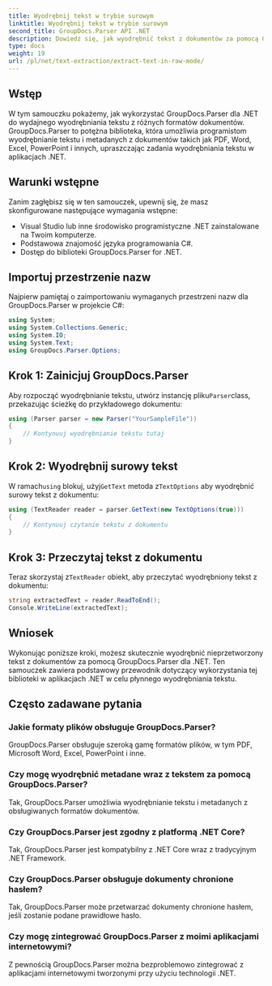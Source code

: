 ```yaml
---
title: Wyodrębnij tekst w trybie surowym
linktitle: Wyodrębnij tekst w trybie surowym
second_title: GroupDocs.Parser API .NET
description: Dowiedz się, jak wyodrębnić tekst z dokumentów za pomocą GroupDocs.Parser dla .NET. Łatwe, wydajne i bezproblemowe wyodrębnianie tekstu z aplikacji .NET.
type: docs
weight: 19
url: /pl/net/text-extraction/extract-text-in-raw-mode/
---
```

## Wstęp
W tym samouczku pokażemy, jak wykorzystać GroupDocs.Parser dla .NET do wydajnego wyodrębniania tekstu z różnych formatów dokumentów. GroupDocs.Parser to potężna biblioteka, która umożliwia programistom wyodrębnianie tekstu i metadanych z dokumentów takich jak PDF, Word, Excel, PowerPoint i innych, upraszczając zadania wyodrębniania tekstu w aplikacjach .NET.
## Warunki wstępne
Zanim zagłębisz się w ten samouczek, upewnij się, że masz skonfigurowane następujące wymagania wstępne:
- Visual Studio lub inne środowisko programistyczne .NET zainstalowane na Twoim komputerze.
- Podstawowa znajomość języka programowania C#.
- Dostęp do biblioteki GroupDocs.Parser for .NET.

## Importuj przestrzenie nazw
Najpierw pamiętaj o zaimportowaniu wymaganych przestrzeni nazw dla GroupDocs.Parser w projekcie C#:
```csharp
using System;
using System.Collections.Generic;
using System.IO;
using System.Text;
using GroupDocs.Parser.Options;
```
## Krok 1: Zainicjuj GroupDocs.Parser
 Aby rozpocząć wyodrębnianie tekstu, utwórz instancję pliku`Parser`class, przekazując ścieżkę do przykładowego dokumentu:
```csharp
using (Parser parser = new Parser("YourSampleFile"))
{
    // Kontynuuj wyodrębnianie tekstu tutaj
}
```
## Krok 2: Wyodrębnij surowy tekst
 W ramach`using` blokuj, użyj`GetText` metoda z`TextOptions` aby wyodrębnić surowy tekst z dokumentu:
```csharp
using (TextReader reader = parser.GetText(new TextOptions(true)))
{
    // Kontynuuj czytanie tekstu z dokumentu
}
```
## Krok 3: Przeczytaj tekst z dokumentu
 Teraz skorzystaj z`TextReader` obiekt, aby przeczytać wyodrębniony tekst z dokumentu:
```csharp
string extractedText = reader.ReadToEnd();
Console.WriteLine(extractedText);
```

## Wniosek
Wykonując poniższe kroki, możesz skutecznie wyodrębnić nieprzetworzony tekst z dokumentów za pomocą GroupDocs.Parser dla .NET. Ten samouczek zawiera podstawowy przewodnik dotyczący wykorzystania tej biblioteki w aplikacjach .NET w celu płynnego wyodrębniania tekstu.

## Często zadawane pytania
### Jakie formaty plików obsługuje GroupDocs.Parser?
GroupDocs.Parser obsługuje szeroką gamę formatów plików, w tym PDF, Microsoft Word, Excel, PowerPoint i inne.
### Czy mogę wyodrębnić metadane wraz z tekstem za pomocą GroupDocs.Parser?
Tak, GroupDocs.Parser umożliwia wyodrębnianie tekstu i metadanych z obsługiwanych formatów dokumentów.
### Czy GroupDocs.Parser jest zgodny z platformą .NET Core?
Tak, GroupDocs.Parser jest kompatybilny z .NET Core wraz z tradycyjnym .NET Framework.
### Czy GroupDocs.Parser obsługuje dokumenty chronione hasłem?
Tak, GroupDocs.Parser może przetwarzać dokumenty chronione hasłem, jeśli zostanie podane prawidłowe hasło.
### Czy mogę zintegrować GroupDocs.Parser z moimi aplikacjami internetowymi?
Z pewnością GroupDocs.Parser można bezproblemowo zintegrować z aplikacjami internetowymi tworzonymi przy użyciu technologii .NET.